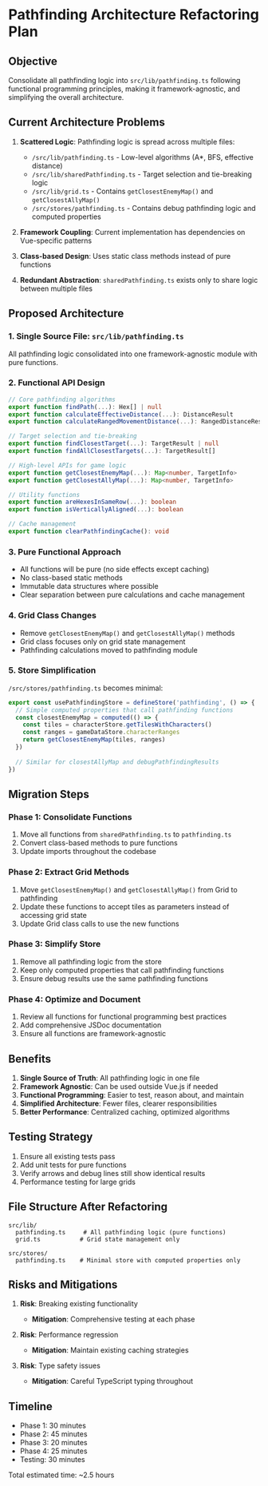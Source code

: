 # Pathfinding Architecture Refactoring Plan

## Objective
Consolidate all pathfinding logic into `src/lib/pathfinding.ts` following functional programming principles, making it framework-agnostic, and simplifying the overall architecture.

## Current Architecture Problems

1. **Scattered Logic**: Pathfinding logic is spread across multiple files:
   - `/src/lib/pathfinding.ts` - Low-level algorithms (A*, BFS, effective distance)
   - `/src/lib/sharedPathfinding.ts` - Target selection and tie-breaking logic
   - `/src/lib/grid.ts` - Contains `getClosestEnemyMap()` and `getClosestAllyMap()`
   - `/src/stores/pathfinding.ts` - Contains debug pathfinding logic and computed properties

2. **Framework Coupling**: Current implementation has dependencies on Vue-specific patterns

3. **Class-based Design**: Uses static class methods instead of pure functions

4. **Redundant Abstraction**: `sharedPathfinding.ts` exists only to share logic between multiple files

## Proposed Architecture

### 1. Single Source File: `src/lib/pathfinding.ts`
All pathfinding logic consolidated into one framework-agnostic module with pure functions.

### 2. Functional API Design
```typescript
// Core pathfinding algorithms
export function findPath(...): Hex[] | null
export function calculateEffectiveDistance(...): DistanceResult
export function calculateRangedMovementDistance(...): RangedDistanceResult

// Target selection and tie-breaking
export function findClosestTarget(...): TargetResult | null
export function findAllClosestTargets(...): TargetResult[]

// High-level APIs for game logic
export function getClosestEnemyMap(...): Map<number, TargetInfo>
export function getClosestAllyMap(...): Map<number, TargetInfo>

// Utility functions
export function areHexesInSameRow(...): boolean
export function isVerticallyAligned(...): boolean

// Cache management
export function clearPathfindingCache(): void
```

### 3. Pure Functional Approach
- All functions will be pure (no side effects except caching)
- No class-based static methods
- Immutable data structures where possible
- Clear separation between pure calculations and cache management

### 4. Grid Class Changes
- Remove `getClosestEnemyMap()` and `getClosestAllyMap()` methods
- Grid class focuses only on grid state management
- Pathfinding calculations moved to pathfinding module

### 5. Store Simplification
`/src/stores/pathfinding.ts` becomes minimal:
```typescript
export const usePathfindingStore = defineStore('pathfinding', () => {
  // Simple computed properties that call pathfinding functions
  const closestEnemyMap = computed(() => {
    const tiles = characterStore.getTilesWithCharacters()
    const ranges = gameDataStore.characterRanges
    return getClosestEnemyMap(tiles, ranges)
  })
  
  // Similar for closestAllyMap and debugPathfindingResults
})
```

## Migration Steps

### Phase 1: Consolidate Functions
1. Move all functions from `sharedPathfinding.ts` to `pathfinding.ts`
2. Convert class-based methods to pure functions
3. Update imports throughout the codebase

### Phase 2: Extract Grid Methods
1. Move `getClosestEnemyMap()` and `getClosestAllyMap()` from Grid to pathfinding
2. Update these functions to accept tiles as parameters instead of accessing grid state
3. Update Grid class calls to use the new functions

### Phase 3: Simplify Store
1. Remove all pathfinding logic from the store
2. Keep only computed properties that call pathfinding functions
3. Ensure debug results use the same pathfinding functions

### Phase 4: Optimize and Document
1. Review all functions for functional programming best practices
2. Add comprehensive JSDoc documentation
3. Ensure all functions are framework-agnostic

## Benefits

1. **Single Source of Truth**: All pathfinding logic in one file
2. **Framework Agnostic**: Can be used outside Vue.js if needed
3. **Functional Programming**: Easier to test, reason about, and maintain
4. **Simplified Architecture**: Fewer files, clearer responsibilities
5. **Better Performance**: Centralized caching, optimized algorithms

## Testing Strategy

1. Ensure all existing tests pass
2. Add unit tests for pure functions
3. Verify arrows and debug lines still show identical results
4. Performance testing for large grids

## File Structure After Refactoring

```
src/lib/
  pathfinding.ts     # All pathfinding logic (pure functions)
  grid.ts           # Grid state management only
  
src/stores/
  pathfinding.ts    # Minimal store with computed properties only
```

## Risks and Mitigations

1. **Risk**: Breaking existing functionality
   - **Mitigation**: Comprehensive testing at each phase

2. **Risk**: Performance regression
   - **Mitigation**: Maintain existing caching strategies

3. **Risk**: Type safety issues
   - **Mitigation**: Careful TypeScript typing throughout

## Timeline

- Phase 1: 30 minutes
- Phase 2: 45 minutes  
- Phase 3: 20 minutes
- Phase 4: 25 minutes
- Testing: 30 minutes

Total estimated time: ~2.5 hours